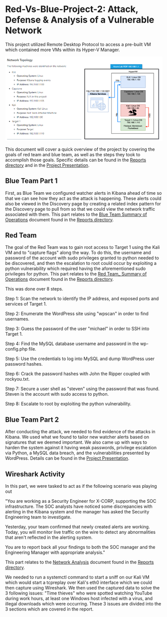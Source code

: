 # Red-Vs-Blue-Project-2: Attack, Defense & Analysis of a Vulnerable Network
This project utilized Remote Desktop Protocol to access a pre-built VM which contained more VMs within its Hyper-V Manager.

![Network Diagram](Network_Diagram.PNG)

This document will cover a quick overview of the project by covering the goals of red team and blue team, as well as the steps they took to accomplish those goals. Specific details can be found in the [Reports directory](Reports) and in the [Project Presentation](/Project-Presentation/Project_Presentation.pdf).


## Blue Team Part 1

First, as Blue Team we configured watcher alerts in Kibana ahead of time so that we can see how they act as the attack is happening. These alerts could also be viewed in the Discovery page by creating a related index pattern for the Discovery page to pull from so that we could view the network traffic associated with them. This part relates to the [Blue Team Summary of Operations](/Reports/Blue_Team_Summary_of_Operations.docx) document found in the [Reports directory](Reports).

## Red Team

The goal of the Red Team was to gain root access to Target 1 using the Kali VM and to "capture flags" along the way. To do this, the username and password of the account with sudo privileges granted to python needed to be discovered, and then the escalation to root could occur by exploiting a python vulnerability which required having the aforementioned sudo privileges for python. This part relates to the [Red Team_ Summary of Operations](/Reports/Red_Team_Summary_of_Operations.docx) document found in the [Reports directory](Reports).

This was done over 8 steps.

Step 1: Scan the network to identify the IP address, and exposed ports and services of Target 1.

Step 2: Enumerate the WordPress site using "wpscan" in order to find usernames.

Step 3: Guess the password of the user "michael" in order to SSH into Target 1.

Step 4: Find the MySQL database username and password in the wp-config.php file.

Step 5: Use the credentials to log into MySQL and dump WordPress user password hashes.

Step 6: Crack the password hashes with John the Ripper coupled with rockyou.txt.

Step 7: Secure a user shell as "steven" using the password that was found. Steven is the account with sudo access to python.

Step 8: Escalate to root by exploiting the python vulnerability.

## Blue Team Part 2

After conducting the attack, we needed to find evidence of the attacks in Kibana. We used what we found to tailor new watcher alerts based on signatures that we deemed important. We also came up with ways to harden the system against it having weak passwords, privilege escalation via Python, a MySQL data breach, and the vulnerabilities presented by WordPress. Details can be found in the [Project Presentation](/Project-Presentation/Project_Presentation.pdf).

## Wireshark Activity

In this part, we were tasked to act as if the following scenario was playing out

"You are working as a Security Engineer for X-CORP, supporting the SOC infrastructure. The SOC analysts have noticed some discrepancies with alerting in the Kibana system and the manager has asked the Security Engineering team to investigate.

Yesterday, your team confirmed that newly created alerts are working. Today, you will monitor live traffic on the wire to detect any abnormalities that aren't reflected in the alerting system.

You are to report back all your findings to both the SOC manager and the Engineering Manager with appropriate analysis."

This part relates to the [Network Analysis](/Reports/Network_Analysis.docx) document found in the [Reports directory](Reports).

We needed to run a systemctl command to start a sniff on our Kali VM which would start a tcpreplay over Kali's eth0 interface which we could then capture using Wireshark. We then used the captured data to solve the 3 following issues: "Time thieves" who were spotted watching YouTube during work hours, at least one Windows host infected with a virus, and illegal downloads which were occurring. These 3 issues are divided into the 3 sections which are covered in the report.

